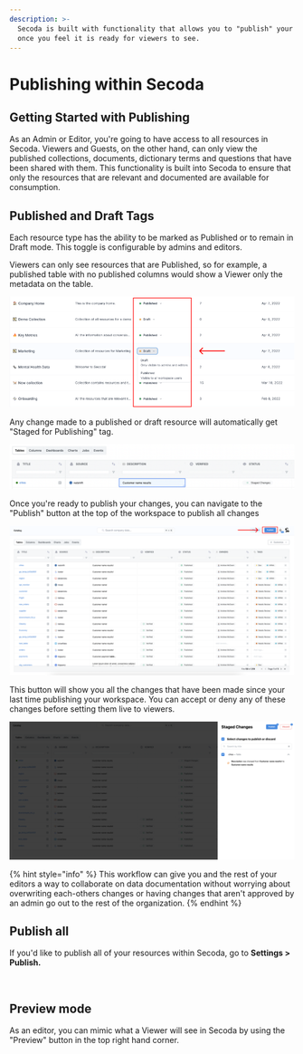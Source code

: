 ```yaml
---
description: >-
  Secoda is built with functionality that allows you to "publish" your workplace
  once you feel it is ready for viewers to see.
---
```


# Publishing within Secoda

## **Getting Started with Publishing** <a href="#h_3a4bfd6458" id="h_3a4bfd6458"></a>

As an Admin or Editor, you're going to have access to all resources in Secoda. Viewers and Guests, on the other hand, can only view the published collections, documents, dictionary terms and questions that have been shared with them. This functionality is built into Secoda to ensure that only the resources that are relevant and documented are available for consumption.&#x20;

## Published and Draft Tags

Each resource type has the ability to be marked as Published or to remain in Draft mode. This toggle is configurable by admins and editors.

Viewers can only see resources that are Published, so for example, a published table with no published columns would show a Viewer only the metadata on the table.

![](<../../../.gitbook/assets/Group 587 (1).png>)

Any change made to a published or draft resource will automatically get "Staged for Publishing" tag.&#x20;

![](<../../../.gitbook/assets/Screen Shot 2022-08-10 at 10.19.54 AM.png>)

Once you're ready to publish your changes, you can navigate to the "Publish" button at the top of the workspace to publish all changes

![](<../../../.gitbook/assets/Group 823.png>)

This button will show you all the changes that have been made since your last time publishing your workspace. You can accept or deny any of these changes before setting them live to viewers.

![](<../../../.gitbook/assets/Screen Shot 2022-08-10 at 10.29.52 AM.png>)

{% hint style="info" %}
This workflow can give you and the rest of your editors a way to collaborate on data documentation without worrying about overwriting each-others changes or having changes that aren't approved by an admin go out to the rest of the organization.&#x20;
{% endhint %}

## Publish all

If you'd like to publish all of your resources within Secoda, go to **Settings > Publish.**

<figure><img src="../../../.gitbook/assets/Screenshot 2023-05-31 at 4.47.06 PM.png" alt=""><figcaption></figcaption></figure>

## Preview mode

As an editor, you can mimic what a Viewer will see in Secoda by using the "Preview" button in the top right hand corner.

<figure><img src="../../../.gitbook/assets/Screenshot 2023-05-15 at 2.34.18 PM.png" alt=""><figcaption></figcaption></figure>
